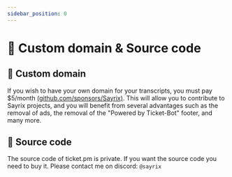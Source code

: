 ```yaml
---
sidebar_position: 0
---
```


# 🚩 Custom domain & Source code

## 🎨 Custom domain

If you wish to have your own domain for your transcripts, you must pay $5/month [(github.com/sponsors/Sayrix)](https://github.com/sponsors/Sayrix?frequency=recurring&sponsor=Sayrix). This will allow you to contribute to Sayrix projects, and you will benefit from several advantages such as the removal of ads, the removal of the "Powered by Ticket-Bot" footer, and many more.

## 📝 Source code

The source code of ticket.pm is private. If you want the source code you need to buy it. Please contact me on discord: `@sayrix`
